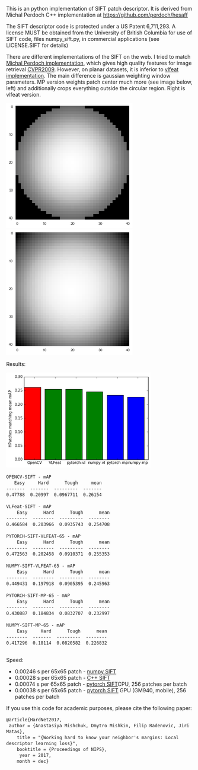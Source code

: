 This is an python implementation of SIFT patch descriptor. 
It is derived from Michal Perdoch C++ implementation at https://github.com/perdoch/hesaff

The SIFT descriptor code is protected under a US Patent 6,711,293. A
license MUST be obtained from the University of British Columbia for
use of SIFT code, files numpy_sift.py, in commercial
applications (see LICENSE.SIFT for details)


There are different implementations of the SIFT on the web. I tried to match [Michal Perdoch implementation](https://github.com/perdoch/hesaff/blob/master/siftdesc.cpp), which gives high quality features for image retrieval [CVPR2009](http://cmp.felk.cvut.cz/~chum/papers/perdoch-cvpr09.pdf). However, on planar datasets, it is inferior to [vlfeat implementation](http://www.vlfeat.org/sandbox/api/sift.html).
The main difference is gaussian weighting window parameters.  MP version weights patch center much more (see image below, left) and additionally crops everything outside the circular region. Right is vlfeat version.


![Michal Perdoch kernel](/img/mp_kernel.png)
![vlfeat kernel](/img/vlfeat_kernel.png)



Results:

![hpatches mathing results](/img/hpatches-results.png)


```
OPENCV-SIFT - mAP 
   Easy     Hard      Tough     mean
-------  -------  ---------  -------
0.47788  0.20997  0.0967711  0.26154

VLFeat-SIFT - mAP 
    Easy      Hard      Tough      mean
--------  --------  ---------  --------
0.466584  0.203966  0.0935743  0.254708

PYTORCH-SIFT-VLFEAT-65 - mAP 
    Easy      Hard      Tough      mean
--------  --------  ---------  --------
0.472563  0.202458  0.0910371  0.255353

NUMPY-SIFT-VLFEAT-65 - mAP 
    Easy      Hard      Tough      mean
--------  --------  ---------  --------
0.449431  0.197918  0.0905395  0.245963

PYTORCH-SIFT-MP-65 - mAP 
    Easy      Hard      Tough      mean
--------  --------  ---------  --------
0.430887  0.184834  0.0832707  0.232997

NUMPY-SIFT-MP-65 - mAP 
    Easy     Hard      Tough      mean
--------  -------  ---------  --------
0.417296  0.18114  0.0820582  0.226832


```
    
Speed: 
- 0.00246 s per 65x65 patch - [numpy SIFT](https://github.com/ducha-aiki/numpy-sift)
- 0.00028 s per 65x65 patch - [C++ SIFT](https://github.com/perdoch/hesaff/blob/master/siftdesc.cpp)
- 0.00074 s per 65x65 patch - [pytorch SIFT](https://github.com/ducha-aiki/pytorch-sift )CPU, 256 patches per batch
- 0.00038 s per 65x65 patch - [pytorch SIFT](https://github.com/ducha-aiki/pytorch-sift ) GPU (GM940, mobile), 256 patches per batch



If you use this code for academic purposes, please cite the following paper:

    @article{HardNet2017,
     author = {Anastasiya Mishchuk, Dmytro Mishkin, Filip Radenovic, Jiri Matas},
        title = "{Working hard to know your neighbor's margins: Local descriptor learning loss}",
        booktitle = {Proceedings of NIPS},
         year = 2017,
        month = dec}

